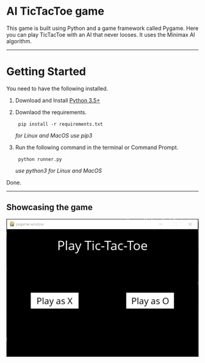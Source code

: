 # AI TicTacToe game
This game is built using Python and a game framework called Pygame. Here you can play TicTacToe with an AI that never looses. It uses the Minimax AI algorithm.
___

# Getting Started
You need to have the following installed.
1. Download and Install [Python 3.5+](https://www.python.org/downloads)
2. Downlaod the requirements.

        pip install -r requirements.txt
    *for Linux and MacOS use pip3*
3. Run the following command in the terminal or Command Prompt.

        python runner.py
    *use python3 for Linux and MacOS*


Done.
___

## Showcasing the game
![Game Showcase](images/tictactoe.gif)